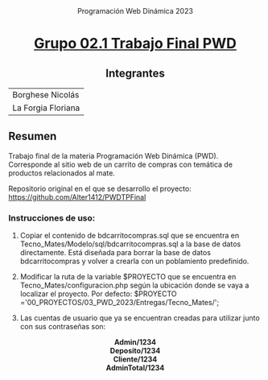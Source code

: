 <div align="center">
Programación Web Dinámica 2023

# <a href="http://localhost/00_PROYECTOS/03_PWD_2023/Entregas/Tecno_Mates/index.php">Grupo 02.1 Trabajo Final PWD</a>

## Integrantes

<table>
    <tr>
        <td>Borghese Nicolás</td>
    </tr>
    <tr>
        <td>La Forgia Floriana</td>
    </tr>
</table>

</div>

## Resumen

Trabajo final de la materia Programación Web Dinámica (PWD). Corresponde al sitio web de un carrito de compras con temática de productos relacionados al mate.

Repositorio original en el que se desarrollo el proyecto:
https://github.com/Alter1412/PWDTPFinal

### Instrucciones de uso:
1. Copiar el contenido de bdcarritocompras.sql que se encuentra en Tecno_Mates/Modelo/sql/bdcarritocompras.sql a la base de datos directamente.
Está diseñada para borrar la base de datos bdcarritocompras y volver a crearla con un poblamiento predefinido.

2. Modificar la ruta de la variable $PROYECTO que se encuentra en Tecno_Mates/configuracion.php según la ubicación donde se vaya a localizar el proyecto.
Por defecto: $PROYECTO ='00_PROYECTOS/03_PWD_2023/Entregas/Tecno_Mates/';

3. Las cuentas de usuario que ya se encuentran creadas para utilizar junto con sus contraseñas son:

<div align="center">
    <b>Admin/1234</b><br>
    <b>Deposito/1234</b><br>
    <b>Cliente/1234</b><br>
    <b>AdminTotal/1234</b>
<div>